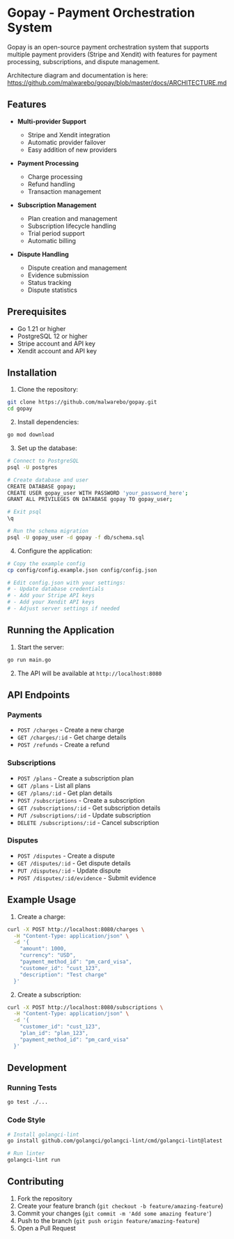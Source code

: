 # Gopay - Payment Orchestration System

Gopay is an open-source payment orchestration system that supports multiple payment providers (Stripe and Xendit) with features for payment processing, subscriptions, and dispute management.

Architecture diagram and documentation is here: https://github.com/malwarebo/gopay/blob/master/docs/ARCHITECTURE.md

## Features

- **Multi-provider Support**
  - Stripe and Xendit integration
  - Automatic provider failover
  - Easy addition of new providers

- **Payment Processing**
  - Charge processing
  - Refund handling
  - Transaction management

- **Subscription Management**
  - Plan creation and management
  - Subscription lifecycle handling
  - Trial period support
  - Automatic billing

- **Dispute Handling**
  - Dispute creation and management
  - Evidence submission
  - Status tracking
  - Dispute statistics

## Prerequisites

- Go 1.21 or higher
- PostgreSQL 12 or higher
- Stripe account and API key
- Xendit account and API key

## Installation

1. Clone the repository:
```bash
git clone https://github.com/malwarebo/gopay.git
cd gopay
```

2. Install dependencies:
```bash
go mod download
```

3. Set up the database:
```bash
# Connect to PostgreSQL
psql -U postgres

# Create database and user
CREATE DATABASE gopay;
CREATE USER gopay_user WITH PASSWORD 'your_password_here';
GRANT ALL PRIVILEGES ON DATABASE gopay TO gopay_user;

# Exit psql
\q

# Run the schema migration
psql -U gopay_user -d gopay -f db/schema.sql
```

4. Configure the application:
```bash
# Copy the example config
cp config/config.example.json config/config.json

# Edit config.json with your settings:
# - Update database credentials
# - Add your Stripe API keys
# - Add your Xendit API keys
# - Adjust server settings if needed
```

## Running the Application

1. Start the server:
```bash
go run main.go
```

2. The API will be available at `http://localhost:8080`

## API Endpoints

### Payments
- `POST /charges` - Create a new charge
- `GET /charges/:id` - Get charge details
- `POST /refunds` - Create a refund

### Subscriptions
- `POST /plans` - Create a subscription plan
- `GET /plans` - List all plans
- `GET /plans/:id` - Get plan details
- `POST /subscriptions` - Create a subscription
- `GET /subscriptions/:id` - Get subscription details
- `PUT /subscriptions/:id` - Update subscription
- `DELETE /subscriptions/:id` - Cancel subscription

### Disputes
- `POST /disputes` - Create a dispute
- `GET /disputes/:id` - Get dispute details
- `PUT /disputes/:id` - Update dispute
- `POST /disputes/:id/evidence` - Submit evidence

## Example Usage

1. Create a charge:
```bash
curl -X POST http://localhost:8080/charges \
  -H "Content-Type: application/json" \
  -d '{
    "amount": 1000,
    "currency": "USD",
    "payment_method_id": "pm_card_visa",
    "customer_id": "cust_123",
    "description": "Test charge"
  }'
```

2. Create a subscription:
```bash
curl -X POST http://localhost:8080/subscriptions \
  -H "Content-Type: application/json" \
  -d '{
    "customer_id": "cust_123",
    "plan_id": "plan_123",
    "payment_method_id": "pm_card_visa"
  }'
```

## Development

### Running Tests
```bash
go test ./...
```

### Code Style
```bash
# Install golangci-lint
go install github.com/golangci/golangci-lint/cmd/golangci-lint@latest

# Run linter
golangci-lint run
```

## Contributing

1. Fork the repository
2. Create your feature branch (`git checkout -b feature/amazing-feature`)
3. Commit your changes (`git commit -m 'Add some amazing feature'`)
4. Push to the branch (`git push origin feature/amazing-feature`)
5. Open a Pull Request
